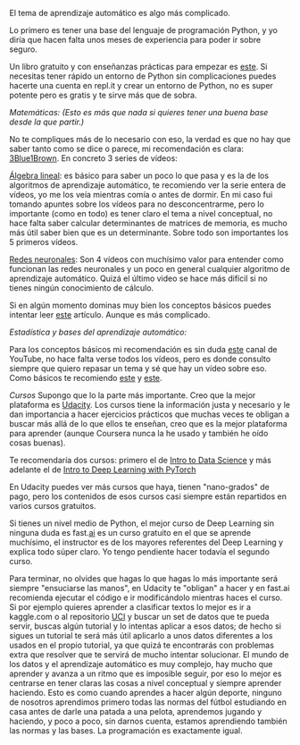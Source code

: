 El tema de aprendizaje automático es algo más complicado.

Lo primero es tener una base del lenguaje de programación Python, y yo
diría que hacen falta unos meses de experiencia para poder ir sobre seguro.

Un libro gratuito y con enseñanzas prácticas para empezar es [este](https://automatetheboringstuff.com). Si necesitas tener rápido un entorno
de Python sin complicaciones puedes hacerte una cuenta en repl.it y crear
un entorno de Python, no es super potente pero es gratis y te sirve más que
de sobra.

*Matemáticas: (*Esto es más que nada si quieres tener una buena base desde
la que partir.*)*

No te compliques más de lo necesario con eso, la verdad es que no hay que
saber tanto como se dice o parece, mi recomendación es clara: [3Blue1Brown](https://www.youtube.com/channel/UCYO_jab_esuFRV4b17AJtA). En concreto 3
series de vídeos:

[Álgebra lineal](https://www.youtube.com/playlist?list=PLZHQObOWTQDPD3MizzM2xVFitgF8hE_a):
es básico para saber un poco lo que pasa y es la de los algoritmos de
aprendizaje automático, te recomiendo ver la serie entera de vídeos, yo me
los veía mientras comía o antes de dormir. En mi caso fui tomando apuntes
sobre los vídeos para no desconcentrarme, pero lo importante (como en todo)
es tener claro el tema a nivel conceptual, no hace falta saber calcular
determinantes de matrices de memoria, es mucho más útil saber bien que es
un determinante. Sobre todo son importantes los 5 primeros vídeos.

[Redes neuronales](https://www.youtube.com/playlist?list=PLZHQObOWTQDNU6R1_67000Dx_ZCJB-3p):
Son 4 vídeos con muchísimo valor para entender como funcionan las redes
neuronales y un poco en general cualquier algoritmo de aprendizaje
automático. Quizá el último video se hace más difícil si no tienes ningún
conocimiento de cálculo.

Si en algún momento dominas muy bien los conceptos básicos puedes intentar
leer [este](https://arxiv.org/pdf/1802.01528.pd) artículo. Aunque es más
complicado.

*Estadística y bases del aprendizaje automático:*

Para los conceptos básicos mi recomendación es sin duda [este](https://www.youtube.com/user/joshstarme) canal de YouTube, no hace falta
verse todos los vídeos, pero es donde consulto siempre que quiero repasar
un tema y sé que hay un vídeo sobre eso. Como básicos te recomiendo [este](https://www.youtube.com/watch?v=fSytzGwwBVw&list=PLblh5JKOoLUICTaGLRoHQDuF_7q2GfuJF&index=)
 y [este](https://www.youtube.com/watch?v=EuBBz3bI-aA&list=PLblh5JKOoLUICTaGLRoHQDuF_7q2GfuJF&index=).

*Cursos*
Supongo que lo la parte más importante. Creo que la mejor plataforma es
[Udacity](https://www.udacity.com). Los cursos tiene la información justa y
necesario y le dan importancia a hacer ejercicios prácticos que muchas
veces te obligan a buscar más allá de lo que ellos te enseñan, creo que es
la mejor plataforma para aprender (aunque Coursera nunca la he usado y
también he oído cosas buenas).

Te recomendaría dos cursos: primero el de [Intro to Data Science](https://www.udacity.com/course/intro-to-data-science--ud35) y más
adelante el de [Intro to Deep Learning with PyTorch](https://www.udacity.com/course/deep-learning-pytorch--ud18)

En Udacity puedes ver más cursos que haya, tienen "nano-grados" de pago,
pero los contenidos de esos cursos casi siempre están repartidos en varios
cursos gratuitos.

Si tienes un nivel medio de Python, el mejor curso de Deep Learning sin
ninguna duda es fast.[ai](https://course.fast.ai) es un curso gratuito en
el que se aprende muchísimo, el instructor es de los mayores referentes del
Deep Learning y explica todo súper claro. Yo tengo pendiente hacer todavía
el segundo curso.

Para terminar, no olvides que hagas lo que hagas lo más importante será
siempre "ensuciarse las manos", en Udacity te "obligan" a hacer y en fast.ai
 recomienda ejecutar el código e ir modificándolo mientras haces el curso.
Si por ejemplo quieres aprender a clasificar textos lo mejor es ir a
kaggle.com o al repositorio [UCI](https://archive.ics.uci.edu/ml/datasets.ph) y buscar un set de datos que
te pueda servir, buscas algún tutorial y lo intentas aplicar a esos datos;
de hecho si sigues un tutorial te será más útil aplicarlo a unos datos
diferentes a los usados en el propio tutorial, ya que quizá te encontrarás
con problemas extra que resolver que te servirá de mucho intentar
solucionar. El mundo de los datos y el aprendizaje automático es muy
complejo, hay mucho que aprender y avanza a un ritmo que es imposible
seguir, por eso lo mejor es centrarse en tener claras las cosas a nivel
conceptual y siempre aprender haciendo. Esto es como cuando aprendes a
hacer algún deporte, ninguno de nosotros aprendimos primero todas las
normas del fútbol estudiando en casa antes de darle una patada a una
pelota, aprendemos jugando y haciendo, y poco a poco, sin darnos cuenta,
estamos aprendiendo también las normas y las bases. La programación es
exactamente igual.
